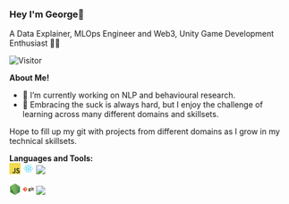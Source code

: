 ### Hey I'm George👋

A Data Explainer, MLOps Engineer and Web3, Unity Game Development Enthusiast 🐱‍🏍

![Visitor](https://visitor-badge.laobi.icu/badge?page_id=jessicateocw.jessicateocw)

**About Me!** 
- 🔭 I’m currently working on NLP and behavioural research.
- 🌱 Embracing the suck is always hard, but I enjoy the challenge of learning across many different domains and skillsets.

Hope to fill up my git with projects from different domains as I grow in my technical skillsets. 

**Languages and Tools:**  
<code><img height="20" src="https://raw.githubusercontent.com/github/explore/80688e429a7d4ef2fca1e82350fe8e3517d3494d/topics/javascript/javascript.png"></code>
<code><img height="20" src="https://raw.githubusercontent.com/github/explore/80688e429a7d4ef2fca1e82350fe8e3517d3494d/topics/react/react.png"></code>
<code><img height="20" src="https://user-images.githubusercontent.com/16683726/215259919-e668912d-272b-496f-9a5c-129ede27e657.png"></code>

<code><img height="20" src="https://raw.githubusercontent.com/github/explore/80688e429a7d4ef2fca1e82350fe8e3517d3494d/topics/nodejs/nodejs.png"></code>
<code><img height="20" src="https://raw.githubusercontent.com/github/explore/80688e429a7d4ef2fca1e82350fe8e3517d3494d/topics/git/git.png"></code>
<code><img height="20" src="https://user-images.githubusercontent.com/16683726/215260015-2e02eee6-cfeb-43d4-b146-f6e39c800044.svg"></code>
<!--
**YZLoh/YZLoh** is a ✨ _special_ ✨ repository because its `README.md` (this file) appears on your GitHub profile.

Here are some ideas to get you started:

- 🔭 I’m currently working on building my Portifolio with websites
- 🌱 I’m currently learning Rust, and a bunch of DE/MLE tooling.
- 💬 Ask me about ...
- 📫 How to reach me: <a href="https://www.linkedin.com/in/ying-zhe-george-loh-17756a95">LinkedIn</a>
- ⚡ Fun fact: ...
-->
